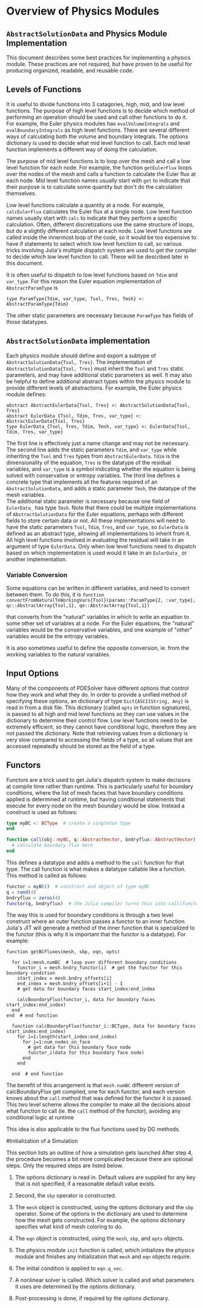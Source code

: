 # Overview of Physics Modules

## `AbstractSolutionData` and Physics Module Implementation

This document describes some best practices for implementing a physics module.
These practices are not required, but have proven to be useful for producing
organized, readable, and reusable code.


## Levels of Functions

It is useful to divide functions into 3 catagories, high, mid, and low level
functions.  The purpose of high level functions is to decide which method of
performing an operation should be used and call other functions to do it.
For example, the Euler physics modules has `evalVolumeIntegrals` and
`evalBoundaryIntegrals` as high level functions.  There are several different
ways of calculating both the volume and boundary integrals.  The options
dictionary is used to decide what mid level function to call.  Each mid
level function implements a different way of doing the calculation.

The purpose of mid level functions is to loop over the mesh and call a
low level function for each node.  For example, the function `getEulerFlux`
loops over the nodes of the mesh and calls a function to calculate the Euler
flux at each node.  Mid level function names usually start with `get` to indicate
that their purpose is to calculate some quantity but don't do the calculation
themselves.

Low level functions calculate a quantity at a node.  For example, `calcEulerFlux`
calculates the Euler flux at a single node.  Low level function names usually
start with `calc` to indicate that they perform a specific calculation.
Often, different discretizations use the same structure of loops, but do a
slightly different calculation at each node.  Low level functions are called
inside the innermost loop of the code, so it would be too expensive to have
if statements to select which low level function to call, so various tricks
involving Julia's multiple dispatch system are used to get the compiler to
decide which low level function to call.  These will be described later in
this document.

It is often useful to dispatch to low level functions based on `Tdim` and
`var_type`.  For this reason the Euler equation implementation of `AbstractParamType`
is
```
type ParamType{Tdim, var_type, Tsol, Tres, Tmsh} <: AbstractParamType{Tdim}
```

The other static parameters are necessary because `ParamType` has fields of
those datatypes.

## `AbstractSolutionData` implementation

Each physics module should define and export a subtype of `AbstractSolutionData{Tsol, Tres}`.
The implementation of `AbstractSolutionData{Tsol, Tres}` must inherit the `Tsol`
and `Tres` static parameters, and may have additional static parameters as well.
It may also be helpful to define additional abstract types within the physics
module to provide different levels of abstractions.
For example, the Euler physics module defines:

```
abstract AbstractEulerData{Tsol, Tres} <: AbstractSolutionData{Tsol, Tres}
abstract EulerData {Tsol, Tdim, Tres, var_type} <: AbstractEulerData{Tsol, Tres}
type EulerData_{Tsol, Tres, Tdim, Tmsh, var_type} <: EulerData{Tsol, Tdim, Tres, var_type}
```

The first line is effectively just a name change and may not be necessary.
The second line adds the static parameters `Tdim`, and `var_type` while
inheriting the `Tsol` and `Tres` types from `AbstractEulerData`.
`Tdim` is the dimensionality of the equation, `Tres` is the datatype of the
residual variables, and `var_type` is a symbol indicating whether the equation
is being solved with conservative or entropy variables.
The third line defines a concrete type that implements all the features required
of an `AbstractSolutionData`, and adds a static parameter `Tmsh`, the datatype
of the mesh variables.  
The additional static parameter is necessary because one field of `EulerData_`
has type `Tmsh`.
Note that there could be multiple implementations of `AbstractSolutionData` for
the Euler equations, perhaps with different fields to store certain data or not.
All these implementations will need to have the static parameters `Tsol`,
`Tdim`, `Tres`, and `var_type`, so `EulerData` is defined as an abstract type,
 allowing all implementations to inherit from it.
All high level functions involved in evaluating the residual will take in an
argument of type `EulerData`.
Only when low level functions need to dispatch based on which implementation is
 used would it take in an `EulerData_` or another implementation.



### Variable Conversion

Some equations can be written in different variables, and need to convert
between them.  To do this, it is
`function convertFromNaturalToWorkingVars{Tsol}(params::ParamType{2, :var_type},
               qc::AbstractArray{Tsol,1}, qe::AbstractArray{Tsol,1})`

that converts from the "natural" variables in which to write an equation to
some other set of variables at a node.  For the Euler equations, the "natural"
variables would be the conservative variables, and one example of "other"
variables would be the entropy variables.

It is also sometimes useful to define the opposite conversion, ie. from
the working variables to the natural variables.



## Input Options

Many of the components of PDESolver have different options that control how they
work and what they do.
In order to  provide a unified method of specifying these options, an dictionary
 of type `Dict{ASCIIString, Any}` is read in from a disk file.
This dictionary (called `opts` in function signatures), is passed to all high
and mid level functions so they can use values in the dictionary to determine their
 control flow.
Low level functions need to be extremely efficient, so they cannot have
conditional logic, therefore they are not passed the dictionary.
Note that retrieving values from a dictionary is very slow compared to accessing
the fields of a type, so all values that are accessed repeatedly should be stored
 as the field of a type.

## Functors

Functors are a trick used to get Julia's dispatch system to make decisions at
compile time rather than runtime.  This is particularly useful for boundary
conditions, where the list of mesh faces that have boundary conditions applied
is determined at runtime, but having conditional statements that execute for
every node on the mesh boundary would be slow.  Instead a construct is used
as follows:

```julia
type myBC <: BCType  # create a singleton type
end

function call(obj::myBC, q::AbstractVector, bndryflux::AbstractVector)
  # calculate boundary flux here
end
```

This defines a datatype and adds a method to the `call` function for that type.
The call function is what makes a datatype callable like a function.  This
method is called as follows:

```julia
functor = myBC()  # construct and object of type myBC
q = rand(4)
bndryflux = zeros(4)
functor(q, bndryflux)  # the Julia compiler turns this into call(functor, q, bndryflux)  
```

The way this is used for boundary conditions is through a two level construct
where an outer function passes a functor to an inner function.  Julia's JIT will
generate a method of the inner function that is specialized to the functor (this
is why it is important that the functor is a datatype).  For example:

```
function getBCFluxes(mesh, sbp, eqn, opts)

  for i=1:mesh.numBC  # loop over different boundary conditions
    functor_i = mesh.bndry_functor[i]  # get the functor for this boundary condition
    start_index = mesh.bndry_offsets[i]
    end_index = mesh.bndry_offsets[i+1] - 1
    # get data for boundary faces start_index:end_index

    calcBoundaryFlux(functor_i, data for boundary faces start_index:end_index)
  end
end  # end function

  function calcBoundaryFlux(functor_i::BCType, data for boundary faces start_index:end_index)
    for i=1:length(start_index:end_index)
      for j=1:num_nodes_on_face
        # get data for this boundary face node
        functor_i(data for this boundary face node)
      end
    end

  end  # end function
```

The benefit of this arrangement is that `mesh.numBC` different version of
calcBoundaryFlux get compiled, one for each functor, and each version knows
about the `call` method that was defined for the functor it is passed.  This two level
scheme allows the compiler to make all the decisions about what function to call
(ie. the `call` method of the functor), avoiding any conditional logic at runtime

This idea is also applicable to the flux functions used by DG methods.

#Initialization of a Simulation

This section lists an outline of how a simulation gets launched
After step 4, the procedure becomes a bit more complicated because there are optional steps.
Only the required steps are listed below.

1. The options dictionary is read in.  Default values are supplied for any key that is not specified, if a reasonable default value exists.

2. Second, the `sbp` operator is constructed.

3. The `mesh` object is constructed, using the options dictionary and the `sbp` operator.  Some of the options in the dictionary are used to determine how the mesh gets constructed.  For example, the options dictionary specifies what kind of mesh coloring to do.

4. The `eqn` object is constructed, using the `mesh`, `sbp`, and `opts` objects.

5. The physics module `init` function is called, which initializes the physics module and finishes any initialization that `mesh` and `eqn` objects require.

6. The initial condition is applied to `eqn.q_vec`.

7. A nonlinear solver is called.  Which solver is called and what parameters it uses are determined by the options dictionary.

8. Post-processing is done, if required by the options dictionary.
